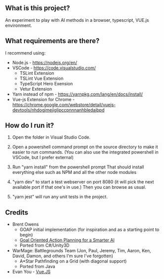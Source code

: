 ## What is this project? ##
An experiment to play with AI methods in a browser, typescript, VUE.js environment.

## What requirements are there? ##
I recommend using:
* Node.js - https://nodejs.org/en/
* VSCode - https://code.visualstudio.com/
  * TSLint Extension
  * TSLint Vue Extension
  * TypeScript Hero Exension
  * Vetur Extension
* Yarn instead of npm - https://yarnpkg.com/lang/en/docs/install/
* Vue-js Extension for Chrome - https://chrome.google.com/webstore/detail/vuejs-devtools/nhdogjmejiglipccpnnnanhbledajbpd

## How do I run it? ##
1. Open the folder in Visual Studio Code. 

2. Open a powershell command prompt on the source directory to make it easier to run commands. (You can also use the integrated powershell in VSCode, but I prefer external)

3. Run "yarn install" from the powershell prompt
That should install everything else such as NPM and all the other node modules

4. "yarn dev" to start a test webserver on port 8080 (it will pick the next available port if that one's in use.)
Then you can browse as usual. 

5. "yarn jest" will run any unit tests in the project.

## Credits ##
* Brent Owens
  * GOAP initial implementation (for inspiration and as a starting point to begin)
  * [Goal Oriented Action Planning for a Smarter AI](https://gamedevelopment.tutsplus.com/tutorials/goal-oriented-action-planning-for-a-smarter-ai--cms-20793)
  * Ported from C#/Unity3D
* WarMage: Battlegrounds Team (Jon, Paul, Jeremy, Tim, Aaron, Ken, David, Damon, and others I'm sure I've forgotten)
  * A*Star Pathfinding on a Grid (with diagonal support)
  * Ported from Java
* Evan You - [Vue.JS](https://vuejs.org/) 
